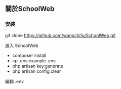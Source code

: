 ## 關於SchoolWeb

### 安裝
git clone https://github.com/wangchifu/SchoolWeb.git

進入 SchoolWeb
- composer install
- cp .env.example .env
- php artisan key:generate
- php artisan config:clear

編輯 .env
